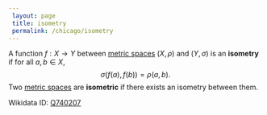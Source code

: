 ```yaml
---
 layout: page
 title: isometry
 permalink: /chicago/isometry
---
```


A function $f: X\to Y$ between [metric spaces](https://defsmath.github.io/DefsMath/metric_space) $(X, \rho)$ and $(Y,\sigma)$ is an **isometry** if for all $a,b \in X$, $$\sigma(f(a), f(b)) = \rho(a,b).$$ Two [metric spaces](https://defsmath.github.io/DefsMath/#############metric_spaces) are **isometric** if there exists an isometry between them. 

Wikidata ID: [Q740207](https://www.wikidata.org/wiki/Q740207)